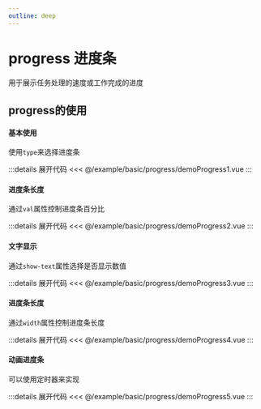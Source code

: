 ```yaml
---
outline: deep
---
```


# progress 进度条

用于展示任务处理的速度或工作完成的进度

## progress的使用

<script  lang="ts"  setup>
import demo1 from '@/example/basic/progress/demoProgress1.vue'
import demo2 from '@/example/basic/progress/demoProgress2.vue'
import demo3 from '@/example/basic/progress/demoProgress3.vue'
import demo4 from '@/example/basic/progress/demoProgress4.vue'
import demo5 from '@/example/basic/progress/demoProgress5.vue'
</script>

#### 基本使用

使用`type`来选择进度条

<ClientOnly>
  <demo1 />
</ClientOnly>

:::details 展开代码
<<< @/example/basic/progress/demoProgress1.vue
:::

#### 进度条长度

通过`val`属性控制进度条百分比

<ClientOnly>
  <demo2 />
</ClientOnly>

:::details 展开代码
<<< @/example/basic/progress/demoProgress2.vue
:::

#### 文字显示

通过`show-text`属性选择是否显示数值

<ClientOnly>
  <demo3 />
</ClientOnly>

:::details 展开代码
<<< @/example/basic/progress/demoProgress3.vue
:::

#### 进度条长度

通过`width`属性控制进度条长度

<ClientOnly>
  <demo4 />
</ClientOnly>

:::details 展开代码
<<< @/example/basic/progress/demoProgress4.vue
:::

#### 动画进度条

可以使用定时器来实现

<ClientOnly>
  <demo5 />
</ClientOnly>

:::details 展开代码
<<< @/example/basic/progress/demoProgress5.vue
:::